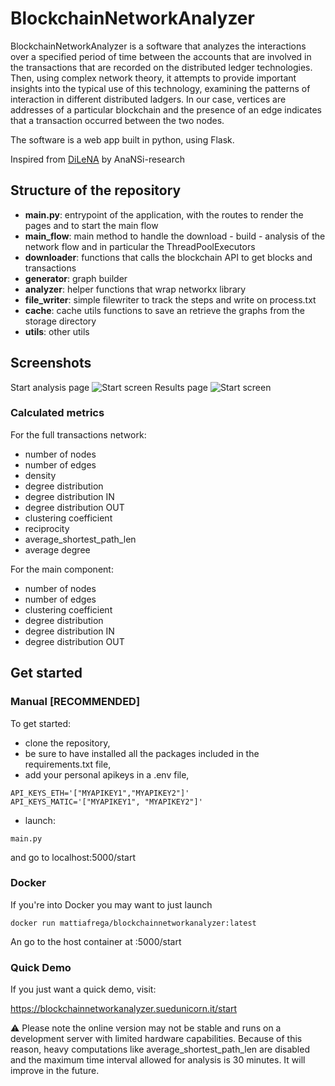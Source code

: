 # BlockchainNetworkAnalyzer
BlockchainNetworkAnalyzer is a software that analyzes the interactions over a specified period of time between the accounts that are involved in the transactions that are recorded on the distributed ledger technologies.
Then, using complex network theory, it attempts to provide important insights into the typical use of this technology, examining the patterns of interaction in different distributed ladgers.
In our case, vertices are addresses of a particular blockchain and the presence of an edge indicates that a transaction occurred between the two nodes.

The software is a web app built in python, using Flask.

Inspired from [DiLeNA](https://github.com/AnaNSi-research/DiLeNA) by AnaNSi-research

## Structure of the repository

- **main.py**: entrypoint of the application, with the routes to render the pages and to start the main flow
- **main_flow**: main method to handle the download - build - analysis of the network flow and in particular the ThreadPoolExecutors
- **downloader**: functions that calls the blockchain API to get blocks and transactions
- **generator**: graph builder
- **analyzer**: helper functions that wrap networkx library 
- **file_writer**: simple filewriter to track the steps and write on process.txt
- **cache**: cache utils functions to save an retrieve the graphs from the storage directory
- **utils**: other utils

## Screenshots
Start analysis page
![Start screen](https://think.suedunicorn.it/wp-content/uploads/2024/03/start_analysis1.png)
Results page
![Start screen](https://think.suedunicorn.it/wp-content/uploads/2024/03/result_analysis1.png)

### Calculated metrics
For the full transactions network:
- number of nodes
- number of edges
- density
- degree distribution
- degree distribution IN
- degree distribution OUT
- clustering coefficient
- reciprocity
- average_shortest_path_len
- average degree

For the main component:
- number of nodes 
- number of edges
- clustering coefficient
- degree distribution
- degree distribution IN
- degree distribution OUT

## Get started
### Manual [RECOMMENDED]
To get started:
- clone the repository,
- be sure to have installed all the packages included in the requirements.txt file,
- add your personal apikeys in a .env file,
```
API_KEYS_ETH='["MYAPIKEY1","MYAPIKEY2"]'
API_KEYS_MATIC='["MYAPIKEY1", "MYAPIKEY2"]'
```
- launch:
```
main.py
```
and go to localhost:5000/start

### Docker
If you're into Docker you may want to just launch
```
docker run mattiafrega/blockchainnetworkanalyzer:latest
```
An go to the host container at :5000/start

### Quick Demo
If you just want a quick demo, visit:

https://blockchainnetworkanalyzer.suedunicorn.it/start

⚠️ Please note the online version may not be stable and runs on a development server with limited hardware capabilities. 
Because of this reason, heavy computations like average_shortest_path_len are disabled and the maximum time interval allowed for analysis is 30 minutes.
It will improve in the future.




